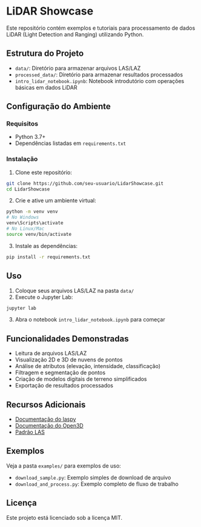 # LiDAR Showcase

Este repositório contém exemplos e tutoriais para processamento de dados LiDAR (Light Detection and Ranging) utilizando Python.

## Estrutura do Projeto

- `data/`: Diretório para armazenar arquivos LAS/LAZ
- `processed_data/`: Diretório para armazenar resultados processados
- `intro_lidar_notebook.ipynb`: Notebook introdutório com operações básicas em dados LiDAR

## Configuração do Ambiente

### Requisitos

- Python 3.7+
- Dependências listadas em `requirements.txt`

### Instalação

1. Clone este repositório:
```bash
git clone https://github.com/seu-usuario/LidarShowcase.git
cd LidarShowcase
```

2. Crie e ative um ambiente virtual:
```bash
python -m venv venv
# No Windows
venv\Scripts\activate
# No Linux/Mac
source venv/bin/activate
```

3. Instale as dependências:
```bash
pip install -r requirements.txt
```

## Uso

1. Coloque seus arquivos LAS/LAZ na pasta `data/`
2. Execute o Jupyter Lab:
```bash
jupyter lab
```
3. Abra o notebook `intro_lidar_notebook.ipynb` para começar

## Funcionalidades Demonstradas

- Leitura de arquivos LAS/LAZ
- Visualização 2D e 3D de nuvens de pontos
- Análise de atributos (elevação, intensidade, classificação)
- Filtragem e segmentação de pontos
- Criação de modelos digitais de terreno simplificados
- Exportação de resultados processados

## Recursos Adicionais

- [Documentação do laspy](https://laspy.readthedocs.io/)
- [Documentação do Open3D](http://www.open3d.org/docs/)
- [Padrão LAS](https://www.asprs.org/divisions-committees/lidar-division/laser-las-file-format-exchange-activities)

## Exemplos

Veja a pasta `examples/` para exemplos de uso:

- `download_sample.py`: Exemplo simples de download de arquivo
- `download_and_process.py`: Exemplo completo de fluxo de trabalho

## Licença

Este projeto está licenciado sob a licença MIT.
